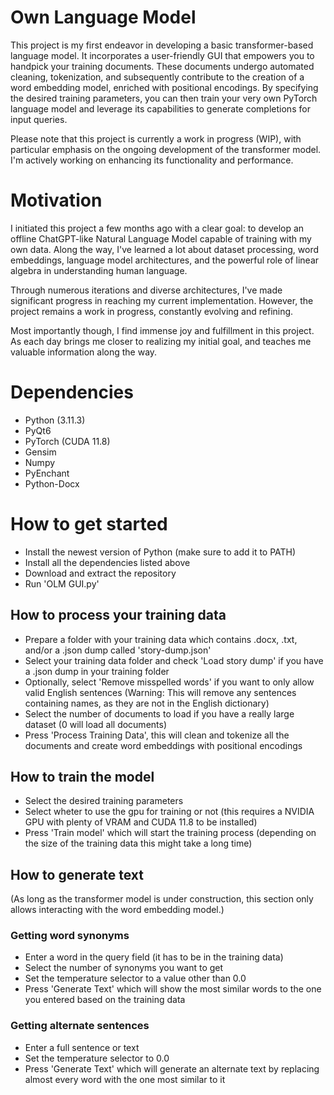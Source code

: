 # Own Language Model
This project is my first endeavor in developing a basic transformer-based language model. It incorporates a user-friendly GUI that empowers you to handpick your training documents. These documents undergo automated cleaning, tokenization, and subsequently contribute to the creation of a word embedding model, enriched with positional encodings. By specifying the desired training parameters, you can then train your very own PyTorch language model and leverage its capabilities to generate completions for input queries.

Please note that this project is currently a work in progress (WIP), with particular emphasis on the ongoing development of the transformer model. I'm actively working on enhancing its functionality and performance.

# Motivation
I initiated this project a few months ago with a clear goal: to develop an offline ChatGPT-like Natural Language Model capable of training with my own data. Along the way, I've learned a lot about dataset processing, word embeddings, language model architectures, and the powerful role of linear algebra in understanding human language.

Through numerous iterations and diverse architectures, I've made significant progress in reaching my current implementation. However, the project remains a work in progress, constantly evolving and refining.

Most importantly though, I find immense joy and fulfillment in this project. As each day brings me closer to realizing my initial goal, and teaches me valuable information along the way.

# Dependencies
- Python (3.11.3)
- PyQt6
- PyTorch (CUDA 11.8)
- Gensim
- Numpy
- PyEnchant
- Python-Docx

# How to get started
- Install the newest version of Python (make sure to add it to PATH)
- Install all the dependencies listed above
- Download and extract the repository
- Run 'OLM GUI.py'

## How to process your training data
- Prepare a folder with your training data which contains .docx, .txt, and/or a .json dump called 'story-dump.json'
- Select your training data folder and check 'Load story dump' if you have a .json dump in your training folder
- Optionally, select 'Remove misspelled words' if you want to only allow valid English sentences (Warning: This will remove any sentences containing names, as they are not in the English dictionary)
- Select the number of documents to load if you have a really large dataset (0 will load all documents)
- Press 'Process Training Data', this will clean and tokenize all the documents and create word embeddings with positional encodings

## How to train the model
- Select the desired training parameters
- Select wheter to use the gpu for training or not (this requires a NVIDIA GPU with plenty of VRAM and CUDA 11.8 to be installed)
- Press 'Train model' which will start the training process (depending on the size of the training data this might take a long time)

## How to generate text
(As long as the transformer model is under construction, this section only allows interacting with the word embedding model.)

### Getting word synonyms
- Enter a word in the query field (it has to be in the training data)
- Select the number of synonyms you want to get
- Set the temperature selector to a value other than 0.0
- Press 'Generate Text' which will show the most similar words to the one you entered based on the training data
### Getting alternate sentences
- Enter a full sentence or text
- Set the temperature selector to 0.0
- Press 'Generate Text' which will generate an alternate text by replacing almost every word with the one most similar to it
